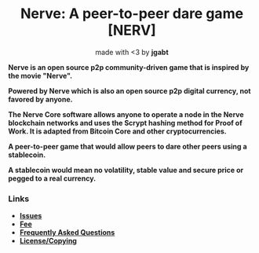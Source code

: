 <h1 align="center">Nerve: A peer-to-peer dare game [NERV]
<br>
</h1>
<p align="center">made with <3 by <b>jgabt<b></p>

Nerve is an open source p2p community-driven game that is inspired by the movie "Nerve". 

Powered by Nerve which is also an open source p2p digital currency, not favored by anyone.

The Nerve Core software allows anyone to operate a node in the Nerve blockchain networks and uses the Scrypt hashing method for Proof of Work.
It is adapted from Bitcoin Core and other cryptocurrencies.

A peer-to-peer game that would allow peers to dare other peers using a stablecoin.

A stablecoin would mean no volatility, stable value and secure price or pegged to a real currency.

### Links
* [Issues](issues_paper.md)
* [Fee](nerve_fee.md)
* [Frequently Asked Questions](faq.md)
* [License/Copying](COPYING)